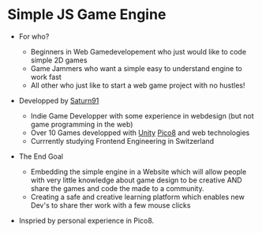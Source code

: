 # Simple JS Game Engine

* For who?
    * Beginners in Web Gamedevelopement who just would like to code simple 2D games
    * Game Jammers who want a simple easy to understand engine to work fast
    * All other who just like to start a web game project with no hustles!

* Developped by [Saturn91](https://saturn91.dev/)
    * Indie Game Developper with some experience in webdesign (but not game programming in the web)
    * Over 10 Games developped with [Unity](https://unity.com/de) [Pico8](https://www.lexaloffle.com/pico-8.php) and web technologies
    * Currrently studying Frontend Engineering in Switzerland

* The End Goal
    * Embedding the simple engine in a Website which will allow people with very little knowledge about game design to be creative AND share the games and code the made to a community. 
    * Creating a safe and creative learning platform which enables new Dev's to share ther work with a few mouse clicks

* Inspried by personal experience in Pico8.


